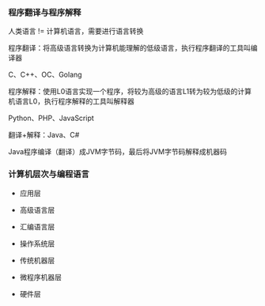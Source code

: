 ### 程序翻译与程序解释

人类语言 != 计算机语言，需要进行语言转换

程序翻译：将高级语言转换为计算机能理解的低级语言，执行程序翻译的工具叫编译器

C、C++、OC、Golang

程序解释：使用L0语言实现一个程序，将较为高级的语言L1转为较为低级的计算机语言L0，执行程序解释的工具叫解释器

Python、PHP、JavaScript

翻译+解释：Java、C#

Java程序编译（翻译）成JVM字节码，最后将JVM字节码解释成机器码

### 计算机层次与编程语言

- 应用层 

- 高级语言层

- 汇编语言层

- 操作系统层

- 传统机器层

- 微程序机器层

- 硬件层